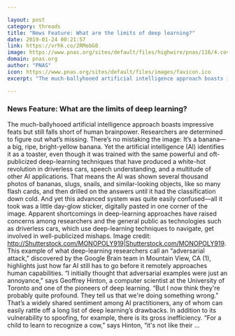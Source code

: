 ```yaml
---

layout: post
category: threads
title: "News Feature: What are the limits of deep learning?"
date: 2019-01-24 00:21:57
link: https://vrhk.co/2RMobG0
image: https://www.pnas.org/sites/default/files/highwire/pnas/116/4.cover-source.jpg
domain: pnas.org
author: "PNAS"
icon: https://www.pnas.org/sites/default/files/images/favicon.ico
excerpt: "The much-ballyhooed artificial intelligence approach boasts impressive feats but still falls short of human brainpower. Researchers are determined to figure out what’s missing. There’s no mistaking the image: It’s a banana—a big, ripe, bright-yellow banana. Yet the artificial intelligence (AI) identifies it as a toaster, even though it was trained with the same powerful and oft-publicized deep-learning techniques that have produced a white-hot revolution in driverless cars, speech understanding, and a multitude of other AI applications. That means the AI was shown several thousand photos of bananas, slugs, snails, and similar-looking objects, like so many flash cards, and then drilled on the answers until it had the classification down cold. And yet this advanced system was quite easily confused—all it took was a little day-glow sticker, digitally pasted in one corner of the image. Apparent shortcomings in deep-learning approaches have raised concerns among researchers and the general public as technologies such as driverless cars, which use deep-learning techniques to navigate, get involved in well-publicized mishaps. Image credit: <http://Shutterstock.com/MONOPOLY919|Shutterstock.com/MONOPOLY919>. This example of what deep-learning researchers call an “adversarial attack,” discovered by the Google Brain team in Mountain View, CA (1), highlights just how far AI still has to go before it remotely approaches human capabilities. “I initially thought that adversarial examples were just an annoyance,” says Geoffrey Hinton, a computer scientist at the University of Toronto and one of the pioneers of deep learning. “But I now think they're probably quite profound. They tell us that we're doing something wrong.” That’s a widely shared sentiment among AI practitioners, any of whom can easily rattle off a long list of deep learning’s drawbacks. In addition to its vulnerability to spoofing, for example, there is its gross inefficiency. “For a child to learn to recognize a cow,” says Hinton, “it's not like their …"

---
```


### News Feature: What are the limits of deep learning?

The much-ballyhooed artificial intelligence approach boasts impressive feats but still falls short of human brainpower. Researchers are determined to figure out what’s missing. There’s no mistaking the image: It’s a banana—a big, ripe, bright-yellow banana. Yet the artificial intelligence (AI) identifies it as a toaster, even though it was trained with the same powerful and oft-publicized deep-learning techniques that have produced a white-hot revolution in driverless cars, speech understanding, and a multitude of other AI applications. That means the AI was shown several thousand photos of bananas, slugs, snails, and similar-looking objects, like so many flash cards, and then drilled on the answers until it had the classification down cold. And yet this advanced system was quite easily confused—all it took was a little day-glow sticker, digitally pasted in one corner of the image. Apparent shortcomings in deep-learning approaches have raised concerns among researchers and the general public as technologies such as driverless cars, which use deep-learning techniques to navigate, get involved in well-publicized mishaps. Image credit: <http://Shutterstock.com/MONOPOLY919|Shutterstock.com/MONOPOLY919>. This example of what deep-learning researchers call an “adversarial attack,” discovered by the Google Brain team in Mountain View, CA (1), highlights just how far AI still has to go before it remotely approaches human capabilities. “I initially thought that adversarial examples were just an annoyance,” says Geoffrey Hinton, a computer scientist at the University of Toronto and one of the pioneers of deep learning. “But I now think they're probably quite profound. They tell us that we're doing something wrong.” That’s a widely shared sentiment among AI practitioners, any of whom can easily rattle off a long list of deep learning’s drawbacks. In addition to its vulnerability to spoofing, for example, there is its gross inefficiency. “For a child to learn to recognize a cow,” says Hinton, “it's not like their …